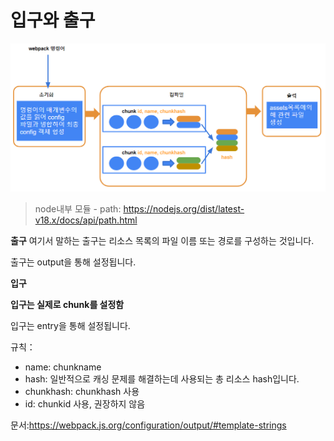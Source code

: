 # 입구와 출구

![Alt text](assets/%EC%B4%9D%EA%B3%BC%EC%A0%951.png)

> node내부 모듈 - path: https://nodejs.org/dist/latest-v18.x/docs/api/path.html

**출구**
여기서 말하는 출구는 리소스 목록의 파일 이름 또는 경로를 구성하는 것입니다.

출구는 output을 통해 설정됩니다.

**입구**

**입구는 실제로 chunk를 설정함**

입구는 entry을 통해 설정됩니다.

규칙：

- name: chunkname
- hash: 일반적으로 캐싱 문제를 해결하는데 사용되는 총 리소스 hash입니다.
- chunkhash: chunkhash 사용
- id: chunkid 사용, 권장하지 않음

문서:https://webpack.js.org/configuration/output/#template-strings
